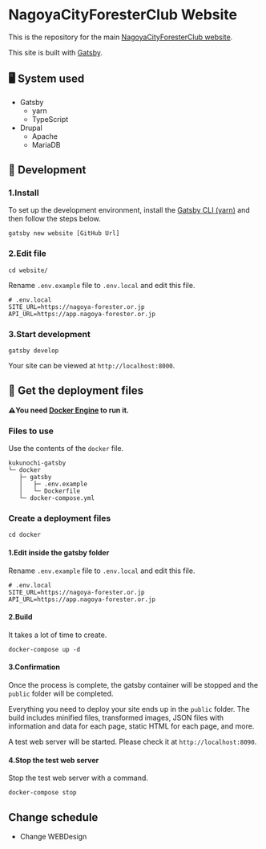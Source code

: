 # **NagoyaCityForesterClub Website**

This is the repository for the main [NagoyaCityForesterClub website](https://nagoya-forester.or.jp).

This site is built with [Gatsby](https://gatsbyjs.org).

## 🖥️ System used

- Gatsby
    - yarn
    - TypeScript
- Drupal
    - Apache
    - MariaDB

## 🔰 Development

### 1.Install

To set up the development environment, install the [Gatsby CLI (yarn)](https://www.gatsbyjs.com/docs/glossary/yarn/) and
then follow the steps below.

```shell
gatsby new website [GitHub Url]
```

### 2.Edit file

```shell
cd website/
```

Rename `.env.example` file to `.env.local` and edit this file.

```text
# .env.local
SITE_URL=https://nagoya-forester.or.jp
API_URL=https://app.nagoya-forester.or.jp
```

### 3.Start development

```shell
gatsby develop
```

Your site can be viewed at `http://localhost:8000`.

## 🔎 Get the deployment files

**⚠️You need [Docker Engine](https://docs.docker.com/engine/) to run it.**

### Files to use

Use the contents of the `docker` file.

```text
kukunochi-gatsby
└─ docker
   ├─ gatsby
   │   ├─ .env.example
   │   └─ Dockerfile
   └─ docker-compose.yml
```

### Create a deployment files

```shell
cd docker
```

#### 1.Edit inside the gatsby folder

Rename `.env.example` file to `.env.local` and edit this file.

```text
# .env.local
SITE_URL=https://nagoya-forester.or.jp
API_URL=https://app.nagoya-forester.or.jp
```

#### 2.Build

It takes a lot of time to create.

```shell
docker-compose up -d
```

#### 3.Confirmation

Once the process is complete, the gatsby container will be stopped and the `public` folder will be completed.

Everything you need to deploy your site ends up in the `public` folder. The build includes minified files, transformed
images, JSON files with information and data for each page, static HTML for each page, and more.

A test web server will be started. Please check it at `http://localhost:8090`.

#### 4.Stop the test web server

Stop the test web server with a command.

```shell
docker-compose stop
```

## Change schedule

- Change WEBDesign
